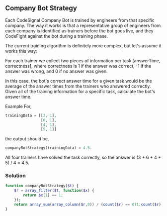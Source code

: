 ## Company Bot Strategy

Each CodeSignal Company Bot is trained by engineers from that specific company.  The way it works is that a representative group of engineers from each company is identified as trainers before the bot goes live, 
and they CodeFight against the bot during a training phase. 

The current training algorithm is definitely more complex, but let's assume it works this way: 

For each trainer we collect two pieces of information per task [answerTime, correctness], 
where correctness is 1 if the answer was correct, -1 if the answer was wrong, and 0 if no answer was given. 

In this case, the bot's correct answer time for a given task would be the average of the answer times from the trainers who answered correctly. 
Given all of the training information for a specific task, calculate the bot's answer time.

Example For,
```php
trainingData = [[3, 1],
                [6, 1],
                [4, 1],
                [5, 1]]
```
                
the output should be,
```php
companyBotStrategy(trainingData) = 4.5.
```
All four trainers have solved the task correctly, so the answer is (3 + 6 + 4 + 5) / 4 = 4.5.

### Solution
```php
function companyBotStrategy($t) {
    $r = array_filter($t, function($x) {
        return $x[1] == 1;
    });
    return array_sum(array_column($r,0)) / (count($r) == 0?1:count($r));
}
```
